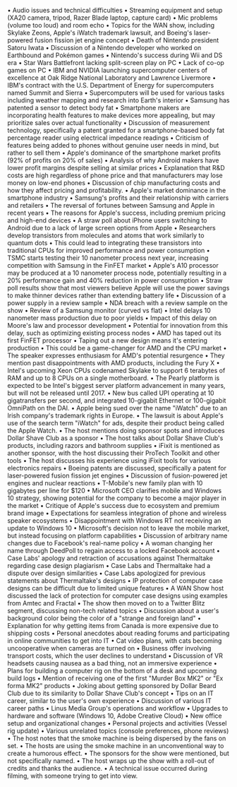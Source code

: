 • Audio issues and technical difficulties
• Streaming equipment and setup (XA20 camera, tripod, Razer Blade laptop, capture card)
• Mic problems (volume too loud) and room echo
• Topics for the WAN show, including Skylake Zeons, Apple's iWatch trademark lawsuit, and Boeing's laser-powered fusion fission jet engine concept
• Death of Nintendo president Satoru Iwata
• Discussion of a Nintendo developer who worked on Earthbound and Pokémon games
• Nintendo's success during Wii and DS era
• Star Wars Battlefront lacking split-screen play on PC
• Lack of co-op games on PC
• IBM and NVIDIA launching supercomputer centers of excellence at Oak Ridge National Laboratory and Lawrence Livermore
• IBM's contract with the U.S. Department of Energy for supercomputers named Summit and Sierra
• Supercomputers will be used for various tasks including weather mapping and research into Earth's interior
• Samsung has patented a sensor to detect body fat
• Smartphone makers are incorporating health features to make devices more appealing, but may prioritize sales over actual functionality
• Discussion of measurement technology, specifically a patent granted for a smartphone-based body fat percentage reader using electrical impedance readings
• Criticism of features being added to phones without genuine user needs in mind, but rather to sell them
• Apple's dominance of the smartphone market profits (92% of profits on 20% of sales)
• Analysis of why Android makers have lower profit margins despite selling at similar prices
• Explanation that R&D costs are high regardless of phone price and that manufacturers may lose money on low-end phones
• Discussion of chip manufacturing costs and how they affect pricing and profitability.
• Apple's market dominance in the smartphone industry
• Samsung's profits and their relationship with carriers and retailers
• The reversal of fortunes between Samsung and Apple in recent years
• The reasons for Apple's success, including premium pricing and high-end devices
• A straw poll about iPhone users switching to Android due to a lack of large screen options from Apple
• Researchers develop transistors from molecules and atoms that work similarly to quantum dots
• This could lead to integrating these transistors into traditional CPUs for improved performance and power consumption
• TSMC starts testing their 10 nanometer process next year, increasing competition with Samsung in the FinFET market
• Apple's A10 processor may be produced at a 10 nanometer process node, potentially resulting in a 20% performance gain and 40% reduction in power consumption
• Straw poll results show that most viewers believe Apple will use the power savings to make thinner devices rather than extending battery life
• Discussion of a power supply in a review sample
• NDA breach with a review sample on the show
• Review of a Samsung monitor (curved vs flat)
• Intel delays 10 nanometer mass production due to poor yields
• Impact of this delay on Moore's law and processor development
• Potential for innovation from this delay, such as optimizing existing process nodes
• AMD has taped out its first FinFET processor
• Taping out a new design means it's entering production
• This could be a game-changer for AMD and the CPU market
• The speaker expresses enthusiasm for AMD's potential resurgence
• They mention past disappointments with AMD products, including the Fury X
• Intel's upcoming Xeon CPUs codenamed Skylake to support 6 terabytes of RAM and up to 8 CPUs on a single motherboard.
• The Pearly platform is expected to be Intel's biggest server platform advancement in many years, but will not be released until 2017.
• New bus called UPI operating at 10 gigatransfers per second, and integrated 10-gigabit Ethernet or 100-gigabit OmniPath on the DAI.
• Apple being sued over the name "iWatch" due to an Irish company's trademark rights in Europe.
• The lawsuit is about Apple's use of the search term "iWatch" for ads, despite their product being called the Apple Watch.
• The host mentions doing sponsor spots and introduces Dollar Shave Club as a sponsor
• The host talks about Dollar Shave Club's products, including razors and bathroom supplies
• iFixit is mentioned as another sponsor, with the host discussing their ProTech Toolkit and other tools
• The host discusses his experience using iFixit tools for various electronics repairs
• Boeing patents are discussed, specifically a patent for laser-powered fusion fission jet engines
• Discussion of fusion-powered jet engines and nuclear reactions
• T-Mobile's new family plan with 10 gigabytes per line for $120
• Microsoft CEO clarifies mobile and Windows 10 strategy, showing potential for the company to become a major player in the market
• Critique of Apple's success due to ecosystem and premium brand image
• Expectations for seamless integration of phone and wireless speaker ecosystems
• Disappointment with Windows RT not receiving an update to Windows 10
• Microsoft's decision not to leave the mobile market, but instead focusing on platform capabilities
• Discussion of arbitrary name changes due to Facebook's real-name policy
• A woman changing her name through DeedPoll to regain access to a locked Facebook account
• Case Labs' apology and retraction of accusations against Thermaltake regarding case design plagiarism
• Case Labs and Thermaltake had a dispute over design similarities
• Case Labs apologized for previous statements about Thermaltake's designs
• IP protection of computer case designs can be difficult due to limited unique features
• A WAN Show host discussed the lack of protection for computer case designs using examples from Amtec and Fractal
• The show then moved on to a Twitter Blitz segment, discussing non-tech related topics
• Discussion about a user's background color being the color of a "strange and foreign land"
• Explanation for why getting items from Canada is more expensive due to shipping costs
• Personal anecdotes about reading forums and participating in online communities to get into IT
• Cat video plans, with cats becoming uncooperative when cameras are turned on
• Business offer involving transport costs, which the user declines to understand
• Discussion of VR headsets causing nausea as a bad thing, not an immersive experience
• Plans for building a computer rig on the bottom of a desk and upcoming build logs
• Mention of receiving one of the first "Murder Box MK2" or "Ex forma MK2" products
• Joking about getting sponsored by Dollar Beard Club due to its similarity to Dollar Shave Club's concept
• Tips on an IT career, similar to the user's own experience
• Discussion of various IT career paths
• Linus Media Group's operations and workflow
• Upgrades to hardware and software (Windows 10, Adobe Creative Cloud)
• New office setup and organizational changes
• Personal projects and activities (Vessel rig update)
• Various unrelated topics (console preferences, phone reviews)
• The host notes that the smoke machine is being dispersed by the fans on set.
• The hosts are using the smoke machine in an unconventional way to create a humorous effect.
• The sponsors for the show were mentioned, but not specifically named.
• The host wraps up the show with a roll-out of credits and thanks the audience.
• A technical issue occurred during filming, with someone trying to get into view.